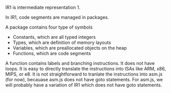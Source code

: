 IR1 is intermediate representation 1.

In IR1, code segments are managed in packages.

A package contains four type of symbols

- Constants, which are all typed integers
- Types, which are definition of memory layouts
- Variables, which are preallocated objects on the heap
- Functions, which are code segments

A function contains labels and branching instructions.  It does not
have loops.  It is easy to directly translate the instructions into
ISAs like ARM, x86, MIPS, or e8.  It is not straightforward to
tranlate the instructions into asm.js (for now), becauase asm.js does
not have goto statements. For asm.js, we will probably have a
variation of IR1 which does not have goto statements.


